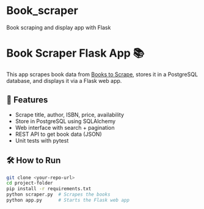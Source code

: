 # Book_scraper
Book scraping and display app with Flask

# Book Scraper Flask App 📚

This app scrapes book data from [Books to Scrape](http://books.toscrape.com/), stores it in a PostgreSQL database, and displays it via a Flask web app.

## 🚀 Features

- Scrape title, author, ISBN, price, availability
- Store in PostgreSQL using SQLAlchemy
- Web interface with search + pagination
- REST API to get book data (JSON)
- Unit tests with pytest

## 🛠 How to Run

```bash
git clone <your-repo-url>
cd project-folder
pip install -r requirements.txt
python scraper.py  # Scrapes the books
python app.py      # Starts the Flask web app

